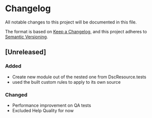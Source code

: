 # Changelog

All notable changes to this project will be documented in this file.

The format is based on [Keep a Changelog](https://keepachangelog.com/en/1.0.0/),
and this project adheres to [Semantic Versioning](https://semver.org/spec/v2.0.0.html).

## [Unreleased]

### Added

- Create new module out of the nested one from DscResource.tests
- used the built custom rules to apply to its own source

### Changed

- Performance improvement on QA tests
- Excluded Help Quality for now
